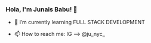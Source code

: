 ### Hola, I'm Junais Babu! 👋


<!-- - 🔭 I’m currently working on ... -->
- 🌱 I’m currently learning FULL STACK DEVELOPMENT
<!-- - 👯 I’m looking to collaborate on ... -->
<!-- - 🤔 I’m looking for help with ... -->
<!-- - 💬 Ask me about ... -->
- 📫 How to reach me: IG --> @ju_nyc_
<!-- - 😄 Pronouns: ... -->
<!-- - ⚡ Fun fact: ... -->
